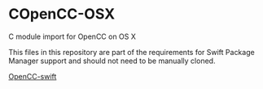 # COpenCC-OSX
C module import for OpenCC on OS X

This files in this repository are part of the requirements for Swift Package Manager support and should not need to be manually cloned.

[OpenCC-swift](https://github.com/shiningdracon/OpenCC-swift)
